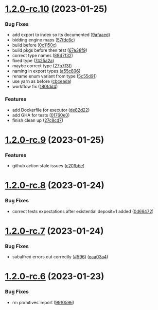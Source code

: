 # [1.2.0-rc.10](https://github.com/t3rn/t3rn/compare/v1.2.0-rc.9...v1.2.0-rc.10) (2023-01-25)


### Bug Fixes

* add export to index so its documented ([9afaaed](https://github.com/t3rn/t3rn/commit/9afaaed8b1735225c0ae91521bd45571c1c3ccda))
* bidding engine maps ([57fdc6c](https://github.com/t3rn/t3rn/commit/57fdc6ca632db5564afaa65d8e9b938d1d0b1c1e))
* build before ([0c1150c](https://github.com/t3rn/t3rn/commit/0c1150c257b1601d6e485039fdc2f8afd363c77a))
* build pkgs before then test ([67e38f9](https://github.com/t3rn/t3rn/commit/67e38f9c0170492a77dd4e7277e821f61e76a39a))
* correct type names ([8847f32](https://github.com/t3rn/t3rn/commit/8847f3216f0c8856a629c0547ed2e16095808927))
* fixed type ([7425a2a](https://github.com/t3rn/t3rn/commit/7425a2a8c9fe3c50a8708572a98bea5943bbc073))
* maybe correct type ([27b7f3f](https://github.com/t3rn/t3rn/commit/27b7f3f0aa8329ec1bbc0b0257b91c902efd5479))
* naming in export types ([a55c806](https://github.com/t3rn/t3rn/commit/a55c806f647d9b72866b989b605eb2ac1bca8c4d))
* rename enum variant from type ([5c55d91](https://github.com/t3rn/t3rn/commit/5c55d9191eb035ef9df430af8449e4ca3503b9bc))
* use yarn as before ([cbceada](https://github.com/t3rn/t3rn/commit/cbceada7e68d6799857e8180b54b47a113f9a739))
* workflow fix ([180fdd4](https://github.com/t3rn/t3rn/commit/180fdd4aeef89a7fe867d1c3711701e877c4a434))


### Features

* add Dockerfile for executor ([de82d22](https://github.com/t3rn/t3rn/commit/de82d2299b9db3979ac1fbd7873e9c7a00df69b5))
* add GHA for tests ([01760e0](https://github.com/t3rn/t3rn/commit/01760e0710625fa800f9855f7c03fcd3d86ad320))
* finish clean up ([27c8cd7](https://github.com/t3rn/t3rn/commit/27c8cd7a1a6935239adf0b69474590d2dd75a042))



# [1.2.0-rc.9](https://github.com/t3rn/t3rn/compare/v1.2.0-rc.8...v1.2.0-rc.9) (2023-01-25)


### Features

* github action stale issues ([c20fbbe](https://github.com/t3rn/t3rn/commit/c20fbbec5ecdfb2820788b70a34124e062816bd3))



# [1.2.0-rc.8](https://github.com/t3rn/t3rn/compare/v1.2.0-rc.7...v1.2.0-rc.8) (2023-01-24)


### Bug Fixes

* correct tests expectations after existential deposit=1 added ([0d66472](https://github.com/t3rn/t3rn/commit/0d6647286d750438d63f09772f31d3c2c414844a))



# [1.2.0-rc.7](https://github.com/t3rn/t3rn/compare/v1.2.0-rc.6...v1.2.0-rc.7) (2023-01-24)


### Bug Fixes

* subalfred errors out correctly ([#596](https://github.com/t3rn/t3rn/issues/596)) ([eaa03a4](https://github.com/t3rn/t3rn/commit/eaa03a425ecaa6c3322389be595af34391cf12e3))



# [1.2.0-rc.6](https://github.com/t3rn/t3rn/compare/v1.2.0-rc.5...v1.2.0-rc.6) (2023-01-23)


### Bug Fixes

* rm primitives import ([99f0596](https://github.com/t3rn/t3rn/commit/99f0596c1c91325cbb8a3eedbda8b23d1199c486))



